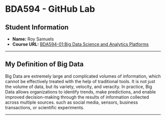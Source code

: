 # BDA594 - GitHub Lab

## Student Information
- **Name:** Roy Samuels
- **Course URL:** [BDA594-01:Big Data Science and Analytics Platforms ](https://sdsu.instructure.com/courses/188639/)

---

## My Definition of Big Data
Big Data are extremely large and complicated volumes of information, which cannot be effectively treated with the help of traditional tools. 
It is not just the volume of data, but its variety, velocity, and veracity. In practice, Big Data allows organizations to identify trends, 
make predictions, and enable improved decision-making through the results of information collected across multiple sources. such as social 
media, sensors, business transactions, or scientific experiments.

---

